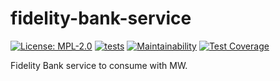 # fidelity-bank-service

[![License: MPL-2.0](https://img.shields.io/badge/license-MPL--2.0-purple.svg)](https://github.com/glocurrency/fidelity-bank-service/blob/main/LICENSE)
[![tests](https://github.com/glocurrency/fidelity-bank-service/actions/workflows/tests.yml/badge.svg)](https://github.com/glocurrency/fidelity-bank-service/actions/workflows/tests.yml)
[![Maintainability](https://api.codeclimate.com/v1/badges/aa4fba59269f11a13561/maintainability)](https://codeclimate.com/repos/62000039e7ada501b7000462/maintainability)
[![Test Coverage](https://api.codeclimate.com/v1/badges/aa4fba59269f11a13561/test_coverage)](https://codeclimate.com/repos/62000039e7ada501b7000462/test_coverage)

Fidelity Bank service to consume with MW.
